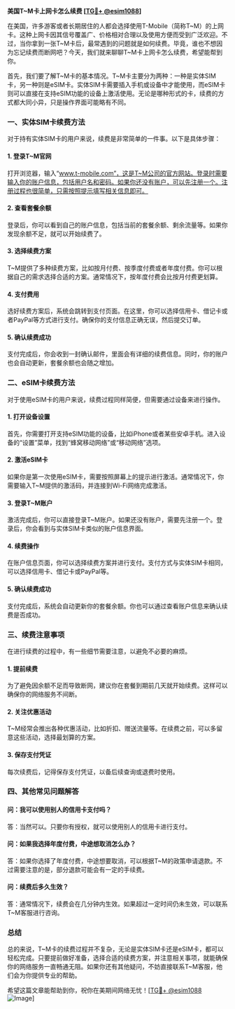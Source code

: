 **美国T~M卡上网卡怎么续费 [[TG💪+ @esim1088](https://t.me/s/esim1088)]**

在美国，许多游客或者长期居住的人都会选择使用T-Mobile（简称T~M）的上网卡。这种上网卡因其信号覆盖广、价格相对合理以及使用方便而受到广泛欢迎。不过，当你拿到一张T~M卡后，最常遇到的问题就是如何续费。毕竟，谁也不想因为忘记续费而断网吧？今天，我们就来聊聊T~M卡上网卡怎么续费，希望能帮到你。

首先，我们要了解T~M卡的基本情况。T~M卡主要分为两种：一种是实体SIM卡，另一种则是eSIM卡。实体SIM卡需要插入手机或设备中才能使用，而eSIM卡则可以直接在支持eSIM功能的设备上激活使用。无论是哪种形式的卡，续费的方式都大同小异，只是操作界面可能略有不同。

### **一、实体SIM卡续费方法**

对于持有实体SIM卡的用户来说，续费是非常简单的一件事。以下是具体步骤：

#### **1. 登录T~M官网**
打开浏览器，输入“www.t-mobile.com”，这是T~M公司的官方网站。登录时需要输入你的账户信息，包括用户名和密码。如果你还没有账户，可以先注册一个。注册过程也很简单，只需按照提示填写相关信息即可。

#### **2. 查看套餐余额**
登录后，你可以看到自己的账户信息，包括当前的套餐余额、剩余流量等。如果你发现余额不足，就可以开始续费了。

#### **3. 选择续费方案**
T~M提供了多种续费方案，比如按月付费、按季度付费或者年度付费。你可以根据自己的需求选择合适的方案。通常情况下，按年度付费会比按月付费更划算。

#### **4. 支付费用**
选好续费方案后，系统会跳转到支付页面。在这里，你可以选择信用卡、借记卡或者PayPal等方式进行支付。确保你的支付信息正确无误，然后提交订单。

#### **5. 确认续费成功**
支付完成后，你会收到一封确认邮件，里面会有详细的续费信息。同时，你的账户也会自动更新，套餐余额也会随之增加。

### **二、eSIM卡续费方法**

对于使用eSIM卡的用户来说，续费过程同样简便，但需要通过设备来进行操作。

#### **1. 打开设备设置**
首先，你需要打开支持eSIM功能的设备，比如iPhone或者某些安卓手机。进入设备的“设置”菜单，找到“蜂窝移动网络”或“移动网络”选项。

#### **2. 激活eSIM卡**
如果你是第一次使用eSIM卡，需要按照屏幕上的提示进行激活。通常情况下，你需要输入T~M提供的激活码，并连接到Wi-Fi网络完成激活。

#### **3. 登录T~M账户**
激活完成后，你可以直接登录T~M账户。如果还没有账户，需要先注册一个。登录后，你会看到与实体SIM卡类似的账户信息界面。

#### **4. 续费操作**
在账户信息页面，你可以选择续费方案并进行支付。支付方式与实体SIM卡相同，可以选择信用卡、借记卡或PayPal等。

#### **5. 确认续费成功**
支付完成后，系统会自动更新你的套餐余额。你也可以通过查看账户信息来确认续费是否成功。

### **三、续费注意事项**

在进行续费的过程中，有一些细节需要注意，以避免不必要的麻烦。

#### **1. 提前续费**
为了避免因余额不足而导致断网，建议你在套餐到期前几天就开始续费。这样可以确保你的网络服务不间断。

#### **2. 关注优惠活动**
T~M经常会推出各种优惠活动，比如折扣、赠送流量等。在续费之前，可以多留意这些活动，选择最划算的方案。

#### **3. 保存支付凭证**
每次续费后，记得保存支付凭证，以备后续查询或退费时使用。

### **四、其他常见问题解答**

#### **问：我可以使用别人的信用卡支付吗？**
答：当然可以。只要你有授权，就可以使用别人的信用卡进行支付。

#### **问：如果我选择年度付费，中途想取消怎么办？**
答：如果你选择了年度付费，中途想要取消，可以根据T~M的政策申请退款。不过需要注意的是，部分退款可能会有一定的手续费。

#### **问：续费后多久生效？**
答：通常情况下，续费会在几分钟内生效。如果超过一定时间仍未生效，可以联系T~M客服进行咨询。

### **总结**

总的来说，T~M卡的续费过程并不复杂，无论是实体SIM卡还是eSIM卡，都可以轻松完成。只要提前做好准备，选择合适的续费方案，并注意相关事项，就能确保你的网络服务一直畅通无阻。如果你还有其他疑问，不妨直接联系T~M客服，他们会为你提供专业的帮助。

希望这篇文章能帮助到你，祝你在美期间网络无忧！[[TG💪+ @esim1088](https://t.me/s/esim1088) ![Image](https://i.postimg.cc/4NQfJmqS/Snipaste-2025-05-13-00-14-12.png)]